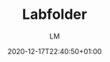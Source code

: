 ---
title: "Labfolder"
images: # Create a folder in /static/images/tools that has the same name as this current markdown file and place the images there. We only need the file name here. If this is not clear, please refer to existing tools as references.
  - path: ELN-Evolution.png.webp
  - path: fp_data-entry-integration_scren.png.webp
  - path: Solution-Academia-AccessData.png
  - path: Solution-Academia-Templates-1.png
  - path: Solution-MolBio-Inventory.png
  - path: www.labfolder.com_.png
categories:
  - "Project Management"
tags:
  - "Data Management"
  - "Electronic Lab Notebook"
links:
  - name: labfolder
    link: https://www.labfolder.com/
summary: "A reliable infrastructure for your data"
features:
  - "Easy sharing"
platforms:
  - "Web"
fields:
  - "General and Interdisciplinary"
plans:
  - name:
    description:
makers: # the makers of the tool
  - name:
    description:
author: LM   # the person who submitted this tool to KausalFlow
date: 2020-12-17T22:40:50+01:00
draft: false
---